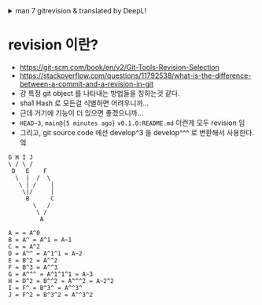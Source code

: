 


<details> <summary> man 7 gitrevision & translated by DeepL! </summary>


GITREVISIONS(7) Git 매뉴얼 GITREVISIONS(7)

NAME
       gitrevisions - Git의 리비전과 범위 지정하기

SYNOPSIS
       gitrevisions

설명
       많은 Git 명령은 리비전 매개변수를 인수로 사용합니다. 명령에 따라
       명령에 따라 특정 커밋을 나타내거나, 리비전 그래프를 따라가는 명령의 경우
       리비전 그래프(예: git-log(1))에서 해당 커밋에 도달할 수 있는 모든 커밋을
       도달할 수 있는 모든 커밋을 나타낸다. 리비전 그래프를 따라가는 명령의 경우
       의 경우 리비전 범위를 명시적으로 지정할 수도 있다.

       또한 일부 Git 명령(예: git-show(1) 및 git-push(1))
       는 커밋 이외의 다른 개체를 나타내는 리비전 매개변수를 받을 수도 있다.
       블롭("파일") 또는 트리("파일 디렉터리")와 같은 다른 개체를 나타내는 리비전 매개변수를 사용할 수도 있다.

리비전 지정하기
       리비전 매개변수 `rev`는 일반적으로, 그러나 반드시 그런 것은 아니지만, 커밋 오브젝트의 이름을 지정한다.
       커밋 오브젝트를 지정한다. 이 매개변수는 확장 SHA-1 구문을 사용한다. 여기
       는 오브젝트 이름의 철자를 지정하는 다양한 방법이다. 이 목록의 맨 끝에 나열된
       에 나열된 것은 커밋에 포함된 트리와 블롭의 이름이다.

           참고

           이 문서는 git에서 보는 "원시" 구문을 보여준다. 셸과
           다른 UI는 특수 문자"를 보호하고 단어 분할을 피하기 위해 추가 인용이 필요할 수 있다.
           문자를 보호하고 단어 분할을 방지하기 위해 추가 인용이 필요할 수 있다.

       `sha1`, 예: dae86e1950b1277e545cee180551750029cfe735, dae86e
           전체 SHA-1 개체 이름(40바이트 16진수 문자열) 또는
           리포지토리 내에서 고유한 선행 하위 문자열. 예
           dae86e1950b1277e545cee180551750029cfe735와 dae86e는 모두 같은 커밋 오브젝트의
           리포지토리에 다른 오브젝트가 없는 경우 동일한 커밋 오브젝트의 이름을 지정합니다.
           오브젝트 이름이 dae86e로 시작하는 경우.

       `describeOutput`, 예: v1.7.4.2-679-g3bee7fb
           git describe의 출력, 즉 가장 가까운 태그, 선택적으로 대시 뒤에
           대시와 커밋 수, 그 뒤에 대시, g, 그리고
           축약된 오브젝트 이름.

       `refname`, 예: master, heads/master, refs/heads/master
           기호 참조 이름. 예: 마스터는 일반적으로 refs/heads가 참조하는 커밋 오브젝트를 의미하며
           커밋 오브젝트를 의미합니다. 만약 둘 다 가지고 있다면
           모두 가지고 있다면, 명시적으로 heads/master
           라고 명시적으로 말해서 어느 것을 의미하는지 Git에 알릴 수 있다. 모호한 경우, `참조 이름`은
           다음 규칙에서 가장 먼저 일치하는 것을 사용하여 모호성을 제거합니다:

            1. GIT_DIR/`refname`이 존재하면, 그 파일을 의미한다(이 규칙은
               일반적으로 HEAD, FETCH_HEAD, ORIG_HEAD, MERGE_HEAD
               및 CHERRY_PICK_HEAD에만 유용합니다);

            2. 그렇지 않으면, refs/`refname`이 존재하면;

            3. 그렇지 않으면, refs/tags/`refname`이 존재하면;

            4. 그렇지 않으면, refs/heads/`refname`이 존재하면;

            5. 그렇지 않으면, refs/remotes/`refname`이 있으면;

            6. 그렇지 않으면, refs/remotes/`refname`/HEAD가 있으면.

               HEAD는 작업 트리에서 변경의 기준이 되는 커밋의 이름을 지정한다.
               커밋의 이름을 지정합니다.  FETCH_HEAD는 원격 리포지토리에서 가져온 브랜치를
               원격 리포지토리에서 가져온 브랜치를 기록합니다.
               ORIG_HEAD는 HEAD를 급격하게 이동하는 명령에 의해 생성됩니다.
               과감하게 이동하는 명령(git am, git merge, git rebase, git reset)에 의해 생성됩니다.
               작업하기 전에 HEAD의 위치를 기록하여
               브랜치 끝을 실행하기 전의 상태로 쉽게
               상태로 쉽게 변경할 수 있다.  MERGE_HEAD는 브랜치에 병합하는 커밋을 기록한다.
               브랜치에 병합하는 커밋을 기록한다.
               CHERRY_PICK_HEAD는 커밋을 실행할 때 체리 피킹하는 커밋을
               체리-픽하는 커밋을 기록한다.

               위의 ref/* 케이스는 다음 중 하나에서 올 수 있습니다.
               GIT_DIR/refs 디렉터리 또는 $GIT_DIR/packed-refs
               파일에서 올 수 있습니다. ref 이름 인코딩은 지정되지 않았지만, 일부 출력 처리에서 인코딩이 변경될 수 있으므로
               일부 출력 처리는 참조 이름을
               UTF-8.

       @
           단독으로 HEAD에 대한 단축키입니다.

       [`refname`]@{`date`}(예: master@{yesterday}, HEAD@{5분 전})
           참조 뒤에 접미사 @를 붙이고 날짜 사양을 중괄호로 묶어
           중괄호 쌍(예: {yesterday}, {1개월 2주 3일 1시간
           1초 전} 또는 {1979-02-26 18:30:00})은 이전 시점에 대한
           ref의 값을 지정합니다. 이 접미사는 참조 이름 및 참조 바로 뒤에만 사용할 수 있습니다.
           바로 뒤에만 사용할 수 있으며 참조에는 기존의
           로그($GIT_DIR/logs/`ref`)가 있어야 한다. 이 명령은 주어진 시점의
           상태(예: 지난주에 로컬 마스터
           브랜치에 무엇이 있었는지. 특정 시간 동안 커밋된 커밋을 보고 싶다면
           특정 시간 동안 만들어진 커밋을 보려면 --since 및 --until을 참조하세요.

       `refname`@{`n`}, 예: 마스터@{1}
           ref 뒤에 접미사 @와 함께 서수 지정이 있는 경우
           (예: {1}, {15})로 둘러싸인 참조는 해당 참조의 n번째 이전
           값을 지정합니다. 예를 들어 master@{1}은 마스터의 바로 이전 값이며
           값이고 master@{5}는 마스터의 5번째 이전 값입니다.
           이 접미사는 참조 이름 바로 뒤에만 사용할 수 있으며
           참조에는 기존 로그가 있어야 한다($GIT_DIR/logs/`refname`).

       @{`n`}, 예: @{1}
           빈 ref 부분과 함께 @ 구문을 사용하여 현재 브랜치의
           리로그 항목을 가져올 수 있습니다. 예를 들어
           브랜치에 있다면 @{1}은 blabla@{1}과 같은 의미입니다.

       @{-`n`}, 예: @{-1}
           구조체 @{-`n`}은 현재 브랜치보다 `n`번째로 체크아웃된 브랜치/커밋을 의미한다.
           를 의미한다.

       [`브랜치명`]@{업스트림}, 예: master@{업스트림}, @{u}
           브랜치 B는 브랜치 X 위에 빌드되도록 설정할 수 있다(
           브랜치.`이름`.merge로 구성) 원격 R에서 브랜치 X(브랜치
           원격 R에서 가져온 X, 일반적으로 refs/remotes/R/X에서 찾을 수 있음).

       [`브랜치명`]@{push}, 예: master@{push}, @{push}
           접미사 @{push}는 다음과 같은 경우 "푸시할 브랜치"를 알려준다.
           브랜치 이름이 체크 아웃되는 동안 git push가 실행되었다면 (또는 브랜치 이름이 지정되지 않은 경우 현재
           HEAD)를 알려준다(브랜치 이름이 지정되지 않은 경우). 업스트림의 경우 @{upstream}과 마찬가지로
           해당 브랜치에 해당하는 원격 추적 브랜치
           를 보고합니다.

           다음은 더 명확하게 설명하기 위해 M-^@M-^Y를 예로 든 것이다:

               $ git config push.default current
               $ git config remote.pushdefault myfork
               $ git switch -c mybranch origin/master

               $ git rev-parse --symbolic-full-name @{업스트림}
               refs/remotes/origin/master

               $ git rev-parse --symbolic-full-name @{push}
               refs/remotes/myfork/mybranch

           이 예제에서는 삼각형 워크플로우를 설정했는데, 한 위치에서 끌어오고 다른 위치로 푸시한다.
           한 위치에서 끌어오고 다른 위치로 푸시합니다. 삼각형이 아닌
           워크플로우에서 @{push}는 @{upstream}과 동일하며, @{push}가 필요하지 않습니다.
           가 필요하지 않습니다.

           이 접미사는 철자가 대문자로 되어 있을 때도 허용되며, 대소문자에 관계없이 같은 의미입니다.
           대소문자에 상관없이 같은 의미입니다.

       `rev`^[`n`], 예: HEAD^, v1.5.1^0
           리비전 매개변수에 접미사 ^는 해당 커밋 오브젝트의 첫 번째 부모를 의미한다.
           커밋 오브젝트의 첫 번째 부모를 의미한다.  ^`n`은 `n`번째 부모를 의미한다(즉, `rev`^는
           `rev`^1과 같다). 특별한 규칙으로, `rev`^0은 커밋 자체를 의미한다.
           자체를 의미하며, `rev`가 커밋 오브젝트를 가리키는 태그 오브젝트의 오브젝트 이름일 때
           의 오브젝트 이름일 때 사용한다.

       `rev`~[`n`], 예: HEAD~, 마스터~3
           리비전 매개변수에 접미사 ~는 해당 커밋 오브젝트의 첫 번째 부모를 의미한다.
           커밋 오브젝트의 첫 번째 부모를 의미한다. 리비전 매개변수에 접미사 ~`n`은 해당 커밋 오브젝트의
           라는 이름의 커밋 오브젝트의 `n`번째 세대 조상인
           커밋 오브젝트의 `n`번째 세대 조상인 커밋 오브젝트를 의미한다. 즉, `rev`~3은
           는 `rev`^^^에 해당하며, `rev`^1^1^1에 해당한다. 참조
           를 참조하세요.

       `rev`^{`유형`}, 예: v0.99.8^{commit}
           접미사 ^ 뒤에 중괄호 쌍으로 묶인 객체 유형 이름(
           은 `유형`의 객체를 찾을 때까지 재귀적으로 `rev`에서 객체를 참조 해제한다는 의미입니다.
           타입의 객체를 찾거나 객체를 더 이상 역참조할 수 없음을 의미합니다.
           (이 경우 바프). 예를 들어, `rev`가
           커밋인 경우, `rev`^{commit}은 해당 커밋에 해당하는 커밋
           객체를 설명합니다. 마찬가지로, `rev`가 트리인 경우, `rev`^{tree}는 해당 트리 오브젝트에 대해
           해당 트리 오브젝트를 설명한다.  `rev`^0은 다음과 같은 약어입니다.
           `rev`^{커밋}의 줄임말입니다.

           `rev`^{object}는 `rev`가 존재하는 객체의 이름을 지정하는 데 사용할 수 있습니다.
           존재하며, `rev`가 태그가 될 필요 없이, 그리고
           태그가 이미 객체이기 때문에 `rev`를 재참조할 필요가 없습니다.
           객체에 도달하기 위해 한 번도 참조를 해제할 필요가 없습니다.

           `rev`^{tag}를 사용하여 `rev`가 기존 태그 객체를 식별하도록 할 수 있습니다.
           태그 객체를 식별합니다.

       `rev`^{}, 예: v0.99.8^{}
           접미사 ^ 뒤에 빈 중괄호 쌍이 오는 것은 해당 객체가 태그일 수 있음을 의미합니다.
           태그일 수 있으며, 태그가 아닌 객체가 발견될 때까지 재귀적으로 태그를 참조 해제합니다.
           객체를 찾을 때까지 재귀적으로 태그를 참조합니다.

       `rev`^{/`텍스트`}(예: HEAD^{/불쾌한 버그 수정})
           리비전 매개변수에 접미사 ^를 붙이고 그 뒤에 중괄호 쌍을 붙입니다.
           가 슬래시로 시작하는 텍스트를 포함하면 아래의 :/fix nasty bug
           구문과 같지만, 가장 최근에 일치하는 커밋을 반환한다는 점을 제외하면
           를 반환한다는 점을 제외하면 말이다.

       :/`텍스트`, 예: :/fix nasty bug
           콜론과 슬래시, 텍스트가 뒤따르는 커밋의 이름은 지정한 정규식과 일치하는 커밋(
           커밋 메시지가 지정된 정규식과 일치하는 커밋을 지정한다. 이
           이름은 HEAD를 포함한 모든 레퍼런스의
           에서 도달할 수 있는 가장 어린 커밋을 반환한다. 정규식은 커밋 메시지의 모든 부분과
           부분과 일치할 수 있습니다. 문자열로 시작하는 메시지를 일치시키려면
           예를 들어 :/^foo를 사용할 수 있다. 특수 시퀀스 :/! 는 일치하는 대상에 대한
           수정자를 위해 예약되어 있다. :/!-foo는 음수 일치를 수행한다,
           반면 :/!!foo는 리터럴 ! 문자와 그 뒤에 foo를 일치시킵니다. Any
           로 시작하는 다른 시퀀스는 현재 예약되어 있습니다. 주어진 텍스트에 따라
           주어진 텍스트에 따라, 셸 'M-^@M-^Ys 단어 분할 규칙에는
           추가 인용이 필요할 수 있습니다.

       `rev`:`경로`, 예: HEAD:README, master:./README
           접미사 : 뒤에 경로가 오면 주어진 블롭 또는 트리의 이름을 지정합니다.
           콜론 앞 부분으로 명명된 트리형 객체의 경로입니다. A
           또는 ../로 시작하는 경로는 현재 작업 중인 디렉터리의
           디렉터리에 상대적입니다. 지정된 경로는 현재 작업 트리의
           작업 트리'M-^@M-^Ys 루트 디렉터리로 변환됩니다. 이 옵션은 커밋 또는 트리의
           커밋 또는 트리의 블롭이나 트리를 작업 트리와 동일한 트리 구조로
           에서 블롭이나 트리를 지정할 때 가장 유용하다.

       :[`n`:]`경로`, 예: :0:README, :README
           콜론, 선택적으로 스테이지 번호(0~3), 경로 뒤에
           콜론 뒤에 경로가 오면 인덱스의 블롭 오브젝트에 주어진 경로에 있는
           인덱스의 블롭 오브젝트의 이름을 지정합니다. 누락된 스테이지 번호(및 그 뒤에 오는 콜론)는
           은 0단계 항목의 이름을 지정합니다. 병합하는 동안 1단계는 일반적인
           조상이고, 2단계는 대상 브랜치 'M-^@M-^Ys 버전(일반적으로
           현재 브랜치), 3단계는 병합되는 브랜치의 버전이다.
           브랜치의 버전이다.

       다음은 Jon Loeliger가 그린 그림이다. 커미트 노드 B와 C는 모두
       커밋 노드 A의 부모입니다. 부모 커밋은 왼쪽에서 오른쪽으로 정렬된다.

           G H I J
            \ / \ /
             D E F
              \ | / \
               \ | / |
                \|/ |
                 B C
                  \ /
                   \ /
                    A

           A = = A^0
           B = A^ = A^1 = A~1
           C = = A^2
           D = A^^ = A^1^1 = A~2
           E = B^2 = A^^2
           F = B^3 = A^^3
           G = A^^^ = A^1^1^1 = A~3
           H = D^2 = B^^2 = A^^^2 = A~2^2
           I = F^ = B^3^ = A^^3^
           J = F^2 = B^3^2 = A^^3^2

범위 지정하기
       git log와 같은 히스토리 트래버스 명령은 단일 커밋이 아닌
       커밋 집합에서 작동한다.

       이러한 명령의 경우, 이전 섹션에서 설명한 표기법을 사용하여 단일 리비전을 지정하면
       표기법을 사용하여 단일 리비전을 지정하면 주어진 커밋에서 도달할 수 있는 커밋 집합을
       커밋 집합을 의미한다.

       여러 리비전을 지정하면 주어진 커밋에서 도달할 수 있는 커밋 집합을 의미한다.
       커밋의 집합을 의미한다.

       커밋'M-^@M-^Y에 도달할 수 있는 집합은 커밋 자체와 그 커밋이 속한
       조상 체인에 있는 커밋이다.

       연결된 커밋 집합을 지정하는 몇 가지 표기법이 있다.
       ("리비전 범위"라고 함)를 지정하는 표기법은 아래와 같다.

   커밋 제외
       ^`rev`(캐럿) 표기법
           커밋에서 도달 가능한 커밋을 제외하려면 접두사 ^ 표기법(
           표기법을 사용한다. 예를 들어 ^r1 r2는 r2에서 도달할 수 있는 커밋은 포함하지만
           (즉, r1과 그 상위 브랜치)는 제외한다.

   점 범위 표기법
       .. (두 점) 범위 표기법
           r1 r2 집합 연산은 너무 자주 나타나기 때문에 이에 대한 속기(
           가 있을 정도입니다. 커밋 r1과 r2가 두 개 있을 때 ('커밋 지정하기'에 설명된
           구문에 따라 이름 지정됨)이 있는 경우, r1과 r2에서 도달할 수 있는
           r2에서 도달할 수 있는 커밋을 제외하고
           r1에서 ^r1 r2로 도달할 수 있는 커밋을 요청할 수 있으며 r1..r2로 작성할 수 있다.

       ... (점 3개) 대칭 차이 표기법
           이와 유사한 표기법 r1...r2는 r1과
           r2의 대칭 차이라고 하며 $(git merge-base --all r1 r2)가 아닌 r1 r2 --로 정의된다. It
           는 r1(왼쪽) 또는 r2(오른쪽) 중 하나에서 도달할 수 있는 커밋의 집합이다.
           (왼쪽) 또는 r2(오른쪽) 중 하나에서 도달할 수 있지만 둘 다에서 도달할 수는 없다.

       이 두 가지 약식 표기법에서는 한쪽 끝을 생략하고 기본값을
       기본값은 HEAD입니다. 예를 들어, origin.. 은 origin..HEAD의 약어입니다.
       의 줄임말이며 "오리진 브랜치에서 포크한 이후 무엇을 했나요?"라고 묻습니다.
       마찬가지로 ..origin은 HEAD..origin의 줄임말이며 "오리진 브랜치에서 포크된 후
       오리진에서 포크한 이후 무엇을 했나요?"라고 묻습니다. 참고로 .. 는
       HEAD...HEAD는 도달할 수 있는 빈 범위이며
       도달할 수 없는 빈 범위입니다.

       두 개의 서로 다른 범위를 취하도록 특별히 설계된 명령
       (예: 두 범위를 비교하기 위한 "git range-diff R1 R2")는 존재하지만, 이 명령은
       예외이다. 달리 명시되지 않는 한, 커밋 집합에서 작동하는 모든 "git" 명령은
       커밋 집합에서 작동하는 모든 "git" 명령은 단일 리비전 범위에서 작동한다. 다시 말해
       두 개의 "두 점 범위 표기법"을 나란히 쓰면 다음과 같이 된다.

           $ git log A..B C..D

       는 대부분의 명령에 대해 두 개의 리비전 범위를 지정하지 않는다. 대신
       연결된 단일 커밋 집합의 이름을 지정한다.
       
              히스토리에서는 다음과 같다:

           ---A---B---o---o---C---D

       A와 B는 C에서 도달할 수 있으므로, 이 두 점으로 지정된 수정본 범위는
       에 의해 지정된 수정 범위는 하나의 커밋 D이다.

   기타 `rev`^ 상위 속기 표기법
       병합 커밋에 특히 유용한 세 가지 다른 단축키가 있다,
       커밋과 부모 커밋으로 구성된 집합의 이름을 지정하는 데 특히 유용하다.

       r1^@ 표기법은 r1의 모든 부모를 의미한다.

       r1^! 표기법은 커밋 r1을 포함하지만 그 부모는 모두 제외한다.
       이 표기법은 그 자체로 단일 커밋 r1을 나타낸다.

       `rev`^-[`n`] 표기법은 `rev`를 포함하지만 `n`번째 부모는 제외한다.
       (즉, `rev`^`n`..`rev`의 약어)를 제외하며, 지정하지 않으면 `n` = 1이 된다.
       이것은 일반적으로 커밋을 병합할 때 유용하다.
       병합된 브랜치에 있는 모든 커밋을 가져오려면 `commit`^-을 전달하고
       병합 커밋 `커밋`(`커밋` 자체 포함).

       `rev`^`n`은 하나의 커밋 부모를 지정하는 것이지만, 이 세 가지 표기법은
       세 가지 표기법은 부모도 고려한다. 예를 들어 다음과 같이 말할 수 있다.
       HEAD^2^@라고 말할 수 있지만 HEAD^@^2라고 말할 수는 없다.

리비전 범위 요약
       `rev`
           `rev`에서 도달할 수 있는 커밋을 포함한다(즉, `rev`와 그
           조상).

       ^`rev`
           `rev`에서 도달할 수 있는 커밋을 제외한다(즉, `rev`와 그
           조상).

       `rev1`..`rev2`
           `rev2`에서 도달할 수 있는 커밋은 포함하되, `rev1`에서 도달할 수 있는 커밋은 제외한다.
           커밋을 포함하되 `rev1`에서 도달할 수 있는 커밋은 제외한다. `rev1` 또는 `rev2` 중 하나가
           생략하면 기본값은 HEAD가 된다.

       `rev1`...`rev2`
           `rev1` 또는 `rev2`에서 연결할 수 있는 커밋을 포함하지만
           둘 다에서 도달할 수 있는 커밋은 제외한다. `rev1` 또는
           `rev2`가 생략되면 기본값은 HEAD가 된다.

       `rev`^@, 예: HEAD^@
           접미사 ^ 뒤에 at 기호를 붙이는 것은 `rev`의 모든
           부모를 모두 나열하는 것과 같다(즉, 커밋 자체는 포함하지 않고
           부모에서 접근할 수 있는 모든 것을 포함한다).

       `rev`^!, 예: HEAD^!
           접미사 ^ 뒤에 느낌표를 붙이는 것은
           커밋 `rev`와 모든 부모 앞에 ^를 붙여 제외한다.
           (및 그 조상)를 제외합니다.

       `rev`^-`n`, 예: HEAD^-, HEAD^-2
           `rev`^`n`..`rev`와 같으며, `n`이 지정되지 않은 경우 1이 됩니다.

       다음은 위의 Loeliger 그림을 사용한 몇 가지 예시입니다,
       'M-^@M-^Ys' 표기법의 각 단계를 주의 깊게 확장 및 선택하면 다음과 같습니다.
       철자를 설명합니다:

              Args 확장된 인자 선택된 커밋
              D G H D
              D F G H I J D F
              ^G D H D
              ^D B E I J F B
              ^D B C E I J F B C
              C I J F C
              B..C = ^B C C
              B...C = B ^F C G H D E B C
              B^- = B^...B
                     = ^B^1 B E I J F B
              C^@ = C^1
                     = F I J F
              B^@ = B^1 B^2 B^3
                     = D E F D G H E F I J
              C^! = C ^C^@
                     = C ^C^1
                     = C ^F C
              B^! = B ^B^@
                     = B ^B^1 ^B^2 ^B^3
                     = B ^D ^E ^F B
              F^! D = F ^I ^J D G H D F

참조
       GIT-REV-PARSE(1)

GIT
       git(1) 제품군의 일부

Git 2.40.0 03/13/2023 GITREVISIONS(7)


</details>

# revision 이란?
 
- https://git-scm.com/book/en/v2/Git-Tools-Revision-Selection
- https://stackoverflow.com/questions/11792538/what-is-the-difference-between-a-commit-and-a-revision-in-git
- 걍 특정 git object 를 나타내는 방법들을 칭하는것 같다.
-  sha1 Hash 로 모든걸 식별하면 어려우니까... 
- 근데 거기에 기능이 더 있으면 좋겠으니까... 
- `HEAD~3`, `main@{5 minutes ago}` `v0.1.0:README.md` 이런게 모두 revision 임
- 그리고, git source code 에선 develop^3 을 develop^^^ 로 변환해서 사용한다. 엌
```
G H I J
\ / \ /
 D   E    F
  \  |  /  \
   \ | /    |
	\|/     |
	 B      C
	   \   /
	    \ /
		 A

A = = A^0
B = A^ = A^1 = A~1
C = = A^2
D = A^^ = A^1^1 = A~2
E = B^2 = A^^2
F = B^3 = A^^3
G = A^^^ = A^1^1^1 = A~3
H = D^2 = B^^2 = A^^^2 = A~2^2
I = F^ = B^3^ = A^^3^
J = F^2 = B^3^2 = A^^3^2
```

